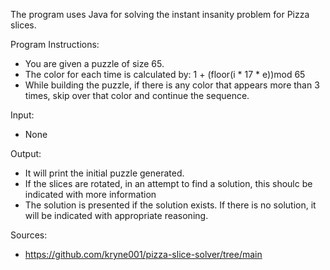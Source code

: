 The program uses Java for solving the instant insanity problem for Pizza slices. 

Program Instructions: 
  - You are given a puzzle of size 65.
  - The color for each time is calculated by: 1 + (floor(i * 17 * e))mod 65
  - While building the puzzle, if there is any color that appears more than 3 times, skip over that color and continue the sequence.

Input: 
  - None

Output: 
  - It will print the initial puzzle generated.
  - If the slices are rotated, in an attempt to find a solution, this shoulc be indicated with more information
  - The solution is presented if the solution exists. If there is no solution, it will be indicated with appropriate reasoning.

Sources: 
  - https://github.com/kryne001/pizza-slice-solver/tree/main
